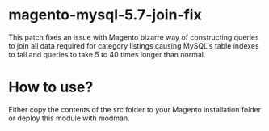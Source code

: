 # magento-mysql-5.7-join-fix
This patch fixes an issue with Magento bizarre way of constructing queries to join all data required for category listings causing MySQL's table indexes to fail and queries to take 5 to 40 times longer than normal.

# How to use?
Either copy the contents of the src folder to your Magento installation folder or deploy this module with modman.

